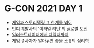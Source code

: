 # G-CON 2021 DAY 1
* [게임과 스토리텔링 그 한계를 넘어](game-storytelling.md)
* 인디 개발사의 '이터널 리턴'의 글로벌 도전
* [일러스트레이터에서 디렉터까지](director.md)
* 게임 종사자가 알아두면 좋을 소통의 심리학
